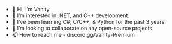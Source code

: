 - 👋 Hi, I’m Vanity.
- 👀 I’m interested in .NET, and C++ development. 
- 🌱 I’ve been learning C#, C/C++, & Python for the past 3 years.
- 💞️ I’m looking to collaborate on any open-source projects.
- 📫 How to reach me - discord.gg/Vanity-Premium

